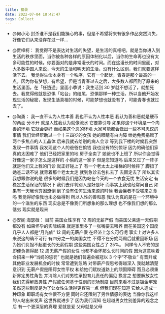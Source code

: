 ```yaml
---
title: 摘录
date: 2022-07-04 18:42:47
tags: Collect
---
```


- @何小沁
  封杀谁不是我们能操心的事，但是不希望将来有很多作品突然消失，好像它们从来没存在过一样…

* @贾樟柯：
  我觉得不是表达对生活的失望，是生活的真相吧。就是当你进入到生活的秩序里面，当你被各种各样的原因体制化以后，当你的生命再也没有太多可能性的时候，你要面对的是非常漫长的时间。而在这漫长的时间里面，对大多数中国人来说，今天的生活和明天的生活，没有什么区别，我们就要这样活下去。
  我觉得生命本身有一个秩序，它有一个起伏，青春是那个最高的一点，因为你有梦想，有希望，但是当青春过去之后，大多数人都回到了原来的生活里面。在「任逍遥」里面小季说：我生活到 30 岁就不想活了，就想死去。我觉得他就是恐惧「站台」的结尾，恐惧那样一种生活。所以当他开始发现生活的秘密，发现生活真相的时候，可能梦想也就没有了，可能青春也就过去了。

* @陶勇：
  我一直不认为人性本善 我也不认为人性本恶
  我认为善和恶就是硬币的两面 分不开
  就是人性我认为就像流水 它要靠引导
  如果你这个环境是一个向善的环境
  它就会更好
  而如果这个恶的环境
  大家可能都会做出一些不可思议的事情
  我们曾经帮助过一个十三四岁的女孩
  她的眼睛有白内障
  给她免费捐赠了两个多焦点的人工晶体
  后来我就去给别的病人会诊
  等到我下楼的时候我突然发现一件事情
  我发现这个人的爸爸在偷钱
  我也没有特别惊讶
  因为的确他们家真的太困难了
  他们已经把家里的地 房子全卖了
  她爸也不上班了
  所以你会觉得好像这一家子怎么是这样的
  小偷的这一家子
  但是您知道吗
  后来又过了一阵子 就是他们又上我的门诊
  就正好碰上了 有一个老太太上楼梯的时候摔了
  脚扭了
  她爸二话不说 就背着那个老太太走
  就到急诊去包扎去了 去固定去了
  所以其实我想跟你说的是
  很多的时候我们是因为站在今天的一个衣食无忧
  生活安定 有稳定生活保证的情况下
  我们去评判别人是好是坏
  而事实上我也经常问自己
  如果有一天我也穷困潦倒
  到了没有任何生活来源的时候
  我会廉者不受嗟来之食吗
  我觉得好像我也未必做得到
  所以人性的善和恶
  我认为真的是在一个环境中的一个滋生的东西
  现实总是不像我们所想象的那么理想
  也不像我们想的那么低劣 现实就是现来

* @安妮·海瑟薇：
  目前 美国女性享有 12 周的无薪产假
  而美国父亲连一天假期都没有
  如果怀孕的实际结果
  就是家里多了一张嘴要去喂养
  而在美国这个国度
  几乎人人都是“月光族”
  12 周的无薪产假 在经济上怎么可行呢
  事实上对许多人来说这的确不可行
  有四分之一的美国女性
  不得不在分娩两周后就重回职场
  因为她们负担不起更长的无薪假期
  这些美国女性占了 25%。
  同样令人不安的是
  即便负担得起 12 周无薪产假的女性
  也都不会怀那么长时间的假
  因为这意味着会招来一种“当妈的惩罚”
  也就是她们普遍会被冠以 3 个字“不敬业”
  有晋升或其他职业发展机会的时候
  常常遭到忽略
  对带薪产假思考得越深入
  我就越清楚意识到
  无薪产假是阻碍女性平权
  和给她们赋权道路上的顽固障碍
  而且必须重新界定男性角色
  并消除人们对男性承担育儿责任的偏见
  换言之
  想要解放女性
  我们先得解放男性
  产假或任何基于性别的职场制度
  目前来看不过是镀金牢笼
  虽然这些制度是为了让女性生活得更容易一点
  但我们现在知道 它给人造成一种印象
  即职场有女性很不方便
  同时它还限制了男性情感的表达
  当像你我这样的人站出来发声
  这世界就进步了
  因为我们深知
  在超越男女性别差异的观念之后
  有一个更深层的真理
  爱就是爱
  父母就是父母
